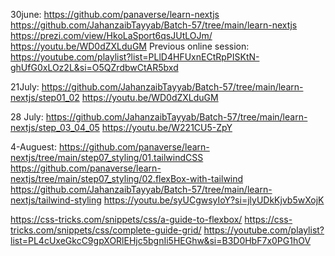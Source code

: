 30june:
https://github.com/panaverse/learn-nextjs
https://github.com/JahanzaibTayyab/Batch-57/tree/main/learn-nextjs
https://prezi.com/view/HkoLaSport6qsJUtLOJm/
https://youtu.be/WD0dZXLduGM
Previous online session:
https://youtube.com/playlist?list=PLlD4HFUxnECtRpPISKtN-ghUfG0xLOz2L&si=O5QZrdbwCtAR5bxd

21July:
https://github.com/JahanzaibTayyab/Batch-57/tree/main/learn-nextjs/step01_02
https://youtu.be/WD0dZXLduGM

28 July:
https://github.com/JahanzaibTayyab/Batch-57/tree/main/learn-nextjs/step_03_04_05
https://youtu.be/W221CU5-ZpY

4-Auguest:
https://github.com/panaverse/learn-nextjs/tree/main/step07_styling/01.tailwindCSS
https://github.com/panaverse/learn-nextjs/tree/main/step07_styling/02.flexBox-with-tailwind
https://github.com/JahanzaibTayyab/Batch-57/tree/main/learn-nextjs/tailwind-styling
https://youtu.be/syUCgwsyIoY?si=jlyUDkKjvb5wXojK

https://css-tricks.com/snippets/css/a-guide-to-flexbox/
https://css-tricks.com/snippets/css/complete-guide-grid/
https://youtube.com/playlist?list=PL4cUxeGkcC9gpXORlEHjc5bgnIi5HEGhw&si=B3D0HbF7x0PG1hOV

